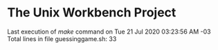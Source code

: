  # The Unix Workbench Project
Last execution of *make* command on Tue 21 Jul 2020 03:23:56 AM -03
Total lines in file guessinggame.sh: 33

